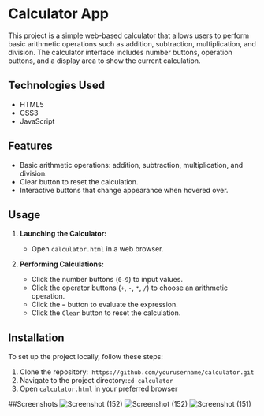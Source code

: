 # Calculator App

This project is a simple web-based calculator that allows users to perform basic arithmetic operations such as addition, subtraction, multiplication, and division. The calculator interface includes number buttons, operation buttons, and a display area to show the current calculation.

## Technologies Used

- HTML5
- CSS3
- JavaScript

## Features

- Basic arithmetic operations: addition, subtraction, multiplication, and division.
- Clear button to reset the calculation.
- Interactive buttons that change appearance when hovered over.

## Usage

1. **Launching the Calculator:**
   - Open `calculator.html` in a web browser.

2. **Performing Calculations:**
   - Click the number buttons (`0-9`) to input values.
   - Click the operator buttons (`+`, `-`, `*`, `/`) to choose an arithmetic operation.
   - Click the `=` button to evaluate the expression.
   - Click the `Clear` button to reset the calculation.

## Installation

To set up the project locally, follow these steps:

1. Clone the repository:` https://github.com/yourusername/calculator.git`
2. Navigate to the project directory:`cd calculator`
3. Open `calculator.html` in your preferred browser

##Screenshots
![Screenshot (152)](https://github.com/AnvithaYalamanchili/Javascript/assets/157231002/6b5fad85-3058-4f9a-9ef6-9a3658185fad)
![Screenshot (152)](https://github.com/AnvithaYalamanchili/Javascript/assets/157231002/6b5fad85-3058-4f9a-9ef6-9a3658185fad)
![Screenshot (151)](https://github.com/AnvithaYalamanchili/Javascript/assets/157231002/fcf284df-f141-467b-8753-f2b1a61aaab3)



